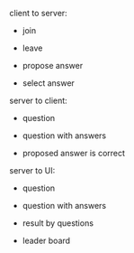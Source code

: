  client to server:

 - join

 - leave

 - propose answer

 - select answer

 server to client:

 - question

 - question with answers

 - proposed answer is correct


 server to UI:

 - question

 - question with answers

 - result by questions

 - leader board